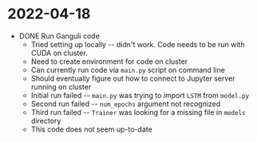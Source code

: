 # 2022-04-18

- DONE Run Ganguli code
	- Tried setting up locally -- didn't work. Code needs to be run with CUDA on cluster.
	- Need to create environment for code on cluster
	- Can currently run code via `main.py` script on command line
	- Should eventually figure out how to connect to Jupyter server running on cluster
	- Initial run failed -- `main.py` was trying to import `LSTM` from `model.py`
	- Second run failed -- `num_epochs` argument not recognized
	- Third run failed -- `Trainer` was looking for a missing file in `models` directory
	- This code does not seem up-to-date
